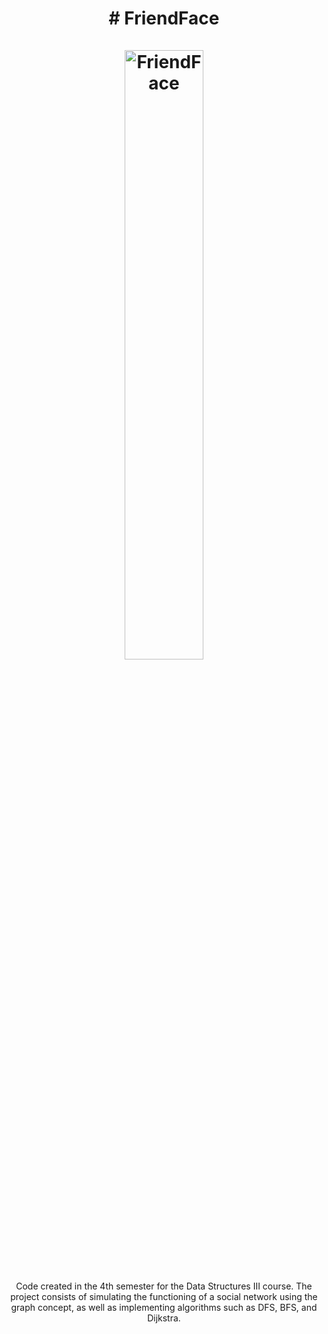 <div align="center">
  <h1 align="center">
    # FriendFace
    <br />
    <br />
      <img src="https://drive.google.com/uc?export=view&id=1xc4ZVEdV4hHwuD9-XvkjS5Sl8n2caFwR" alt="FriendFace" style="width: 50%;">
  </h1>
</div>
<p align="center"> 
  Code created in the 4th semester for the Data Structures III course. The project consists of simulating the functioning of a social network using the graph concept, as well as implementing algorithms such     as DFS, BFS, and Dijkstra. 
</p>
